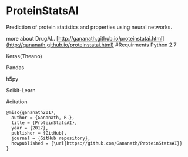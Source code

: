# ProteinStatsAI
Prediction of protein statistics and properties using neural networks.

more about DrugAI..
[http://gananath.github.io/proteinstatai.html](http://gananath.github.io/proteinstatai.html)
#Requirments
Python 2.7

Keras(Theano)

Pandas

h5py

Scikit-Learn

#citation
```
@misc{gananath2017,
  author = {Gananath, R.},
  title = {ProteinStatsAI},
  year = {2017},
  publisher = {GitHub},
  journal = {GitHub repository},
  howpublished = {\url{https://github.com/Gananath/ProteinStatsAI}}
}
```
